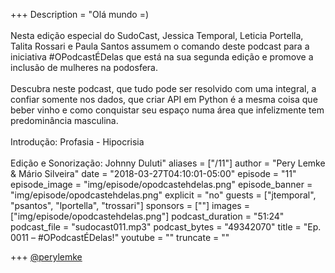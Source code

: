 +++
Description = "Olá mundo =)<br/><br/> Nesta edição especial do SudoCast, Jessica Temporal, Leticia Portella, Talita Rossari e Paula Santos assumem o comando deste podcast para a iniciativa #OPodcastÉDelas que está na sua segunda edição e promove a inclusão de mulheres na podosfera. <br/><br/> Descubra neste podcast, que tudo pode ser resolvido com uma integral, a confiar somente nos dados, que criar API em Python é a mesma coisa que beber vinho e como conquistar seu espaço numa área que infelizmente tem predominância masculina. <br/><br/>Introdução: Profasia - Hipocrisia<br/><br/> Edição e Sonorização: Johnny Duluti"
aliases = ["/11"]
author = "Pery Lemke & Mário Silveira"
date = "2018-03-27T04:10:01-05:00"
episode = "11"
episode_image = "img/episode/opodcastehdelas.png"
episode_banner = "img/episode/opodcastehdelas.png"
explicit = "no"
guests = ["jtemporal", "psantos", "lportella", "trossari"]
sponsors = [""]
images = ["img/episode/opodcastehdelas.png"]
podcast_duration = "51:24"
podcast_file = "sudocast011.mp3"
podcast_bytes = "49342070"
title = "Ep. 0011 – #OPodcastÉDelas!"
youtube = ""
truncate = ""

+++
[@perylemke](https://www.twitter.com/perylemke)
